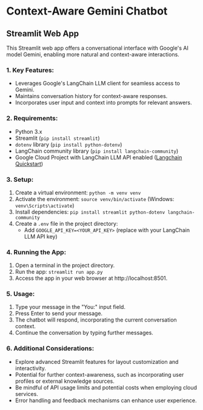# Context-Aware Gemini Chatbot  
## Streamlit Web App  

This Streamlit web app offers a conversational interface with Google's AI model Gemini, enabling more natural and context-aware interactions.

### 1. Key Features:

- Leverages Google's LangChain LLM client for seamless access to Gemini.
- Maintains conversation history for context-aware responses.
- Incorporates user input and context into prompts for relevant answers.

### 2. Requirements:

- Python 3.x
- Streamlit (`pip install streamlit`)
- `dotenv` library (`pip install python-dotenv`)
- LangChain community library (`pip install langchain-community`)
- Google Cloud Project with LangChain LLM API enabled ([Langchain Quickstart](https://python.langchain.com/docs/get_started/quickstart))

### 3. Setup:

1. Create a virtual environment: `python -m venv venv`
2. Activate the environment: `source venv/bin/activate` (Windows: `venv\Scripts\activate`)
3. Install dependencies: `pip install streamlit python-dotenv langchain-community`
4. Create a `.env` file in the project directory:
   - Add `GOOGLE_API_KEY=<YOUR_API_KEY>` (replace with your LangChain LLM API key)

### 4. Running the App:

1. Open a terminal in the project directory.
2. Run the app: `streamlit run app.py`
3. Access the app in your web browser at http://localhost:8501.

### 5. Usage:

1. Type your message in the "You:" input field.
2. Press Enter to send your message.
3. The chatbot will respond, incorporating the current conversation context.
4. Continue the conversation by typing further messages.

### 6. Additional Considerations:

- Explore advanced Streamlit features for layout customization and interactivity.
- Potential for further context-awareness, such as incorporating user profiles or external knowledge sources.
- Be mindful of API usage limits and potential costs when employing cloud services.
- Error handling and feedback mechanisms can enhance user experience.